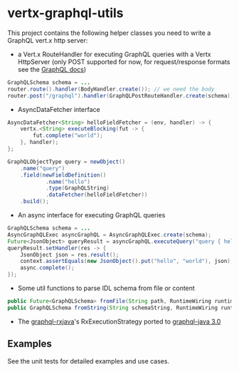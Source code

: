 # vertx-graphql-utils

This project contains the following helper classes you need to write a GraphQL vert.x http server:

 - a Vert.x RouteHandler for executing GraphQL queries with a Vertx HttpServer (only POST supported for now, for request/response formats see the [GraphQL docs](http://graphql.org/learn/serving-over-http/))
 
 
```java
GraphQLSchema schema = ...
router.route().handler(BodyHandler.create()); // we need the body
router.post("/graphql").handler(GraphQLPostRouteHandler.create(schema));
```

 - AsyncDataFetcher interface


```java
AsyncDataFetcher<String> helloFieldFetcher = (env, handler) -> {
	vertx.<String> executeBlocking(fut -> {
		fut.complete("world");
	}, handler);
};

GraphQLObjectType query = newObject()
    .name("query")
    .field(newFieldDefinition()
            .name("hello")
            .type(GraphQLString)
            .dataFetcher(helloFieldFetcher))
    .build(); 
```
 
 - An async interface for executing GraphQL queries
 
```java
GraphQLSchema schema = ...
AsyncGraphQLExec asyncGraphQL = AsyncGraphQLExec.create(schema);
Future<JsonObject> queryResult = asyncGraphQL.executeQuery("query { hello }", null, null, null); // query, operationName, context, variables
queryResult.setHandler(res -> {
	JsonObject json = res.result();
	context.assertEquals(new JsonObject().put("hello", "world"), json);
	async.complete();
}); 
```
 
 - Some util functions to parse IDL schema from file or content
 
 ```java
public Future<GraphQLSchema> fromFile(String path, RuntimeWiring runtimeWiring);
public GraphQLSchema fromString(String schemaString, RuntimeWiring runtimeWiring);
  ```
 
 - The [graphql-rxjava](https://github.com/nfl/graphql-rxjava)'s RxExecutionStrategy ported to [graphql-java 3.0](https://github.com/tibor-kocsis/graphql-rxjava) 

## Examples

See the unit tests for detailed examples and use cases.

 